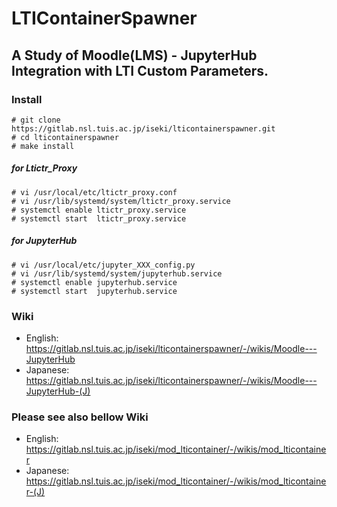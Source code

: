 # LTIContainerSpawner

## A Study of Moodle(LMS) - JupyterHub Integration with LTI Custom Parameters.

### Install
```
# git clone https://gitlab.nsl.tuis.ac.jp/iseki/lticontainerspawner.git
# cd lticontainerspawner
# make install
```

##### for Ltictr_Proxy
```
# vi /usr/local/etc/ltictr_proxy.conf
# vi /usr/lib/systemd/system/ltictr_proxy.service
# systemctl enable ltictr_proxy.service
# systemctl start  ltictr_proxy.service
```

##### for JupyterHub 
``` 
# vi /usr/local/etc/jupyter_XXX_config.py
# vi /usr/lib/systemd/system/jupyterhub.service
# systemctl enable jupyterhub.service
# systemctl start  jupyterhub.service
```




### Wiki
- English:  https://gitlab.nsl.tuis.ac.jp/iseki/lticontainerspawner/-/wikis/Moodle---JupyterHub
- Japanese: https://gitlab.nsl.tuis.ac.jp/iseki/lticontainerspawner/-/wikis/Moodle---JupyterHub-(J)

### Please see also bellow Wiki 
- English:  https://gitlab.nsl.tuis.ac.jp/iseki/mod_lticontainer/-/wikis/mod_lticontainer
- Japanese: https://gitlab.nsl.tuis.ac.jp/iseki/mod_lticontainer/-/wikis/mod_lticontainer-(J)
